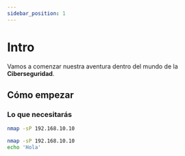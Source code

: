 ```yaml
---
sidebar_position: 1
---
```


# Intro

Vamos a comenzar nuestra aventura dentro del mundo de la **Ciberseguridad**.

## Cómo empezar

### Lo que necesitarás

```bash
nmap -sP 192.168.10.10
```

```bash
nmap -sP 192.168.10.10
echo 'Hola'
```